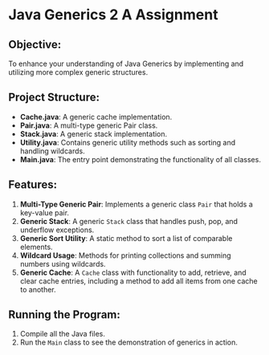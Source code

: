# Java Generics 2 A Assignment

## Objective:
To enhance your understanding of Java Generics by implementing and utilizing more complex generic structures.

## Project Structure:
- **Cache.java**: A generic cache implementation.
- **Pair.java**: A multi-type generic Pair class.
- **Stack.java**: A generic stack implementation.
- **Utility.java**: Contains generic utility methods such as sorting and handling wildcards.
- **Main.java**: The entry point demonstrating the functionality of all classes.

## Features:
1. **Multi-Type Generic Pair**: Implements a generic class `Pair` that holds a key-value pair.
2. **Generic Stack**: A generic `Stack` class that handles push, pop, and underflow exceptions.
3. **Generic Sort Utility**: A static method to sort a list of comparable elements.
4. **Wildcard Usage**: Methods for printing collections and summing numbers using wildcards.
5. **Generic Cache**: A `Cache` class with functionality to add, retrieve, and clear cache entries, including a method to add all items from one cache to another.

## Running the Program:
1. Compile all the Java files.
2. Run the `Main` class to see the demonstration of generics in action.

